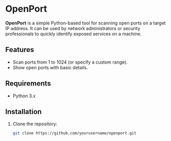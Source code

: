 # OpenPort

**OpenPort** is a simple Python-based tool for scanning open ports on a target IP address. It can be used by network administrators or security professionals to quickly identify exposed services on a machine.

## Features
- Scan ports from 1 to 1024 (or specify a custom range).
- Show open ports with basic details.

## Requirements
- Python 3.x

## Installation

1. Clone the repository:
   ```bash
   git clone https://github.com/yourusername/openport.git
